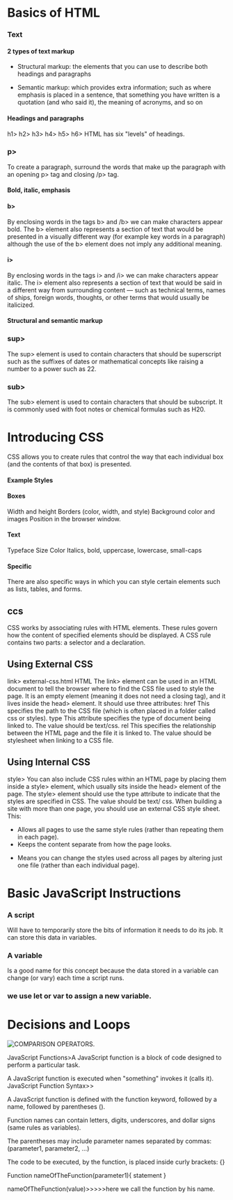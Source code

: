




# **Basics of HTML**
### **Text**

#### 2 types of text markup 
* Structural markup: the elements that you can use to
describe both headings and paragraphs
- Semantic markup: which provides extra information; such
as where emphasis is placed in a sentence, that something
you have written is a quotation (and who said it), the
meaning of acronyms, and so on
#### Headings and paragraphs
h1>
h2>
h3>
h4>
h5>
h6>
HTML has six "levels" of
headings.
### p>
To create a paragraph, surround
the words that make up the
paragraph with an opening p>
tag and closing /p> tag.

#### Bold, italic, emphasis
#### b>
By enclosing words in the tags
b> and /b> we can make
characters appear bold.
The b> element also represents
a section of text that would be
presented in a visually different
way (for example key words in a
paragraph) although the use of
the b> element does not imply
any additional meaning.
#### i>
By enclosing words in the tags
i> and /i> we can make
characters appear italic.
The i> element also represents
a section of text that would be
said in a different way from
surrounding content — such as
technical terms, names of ships,
foreign words, thoughts, or other
terms that would usually be
italicized.







#### Structural and semantic markup
### sup>
The sup> element is used
to contain characters that
should be superscript such
as the suffixes of dates or
mathematical concepts like
raising a number to a power such
as 22.
### sub>
The sub> element is used to
contain characters that should
be subscript. It is commonly
used with foot notes or chemical
formulas such as H20.
# **Introducing CSS**
CSS allows you to create rules that control the
way that each individual box (and the contents
of that box) is presented.
#### Example Styles
#### Boxes
Width and height
Borders (color, width, and style)
Background color and images
Position in the browser window.
#### Text
Typeface
Size
Color
Italics, bold, uppercase,
lowercase, small-caps
#### Specific
There are also specific ways
in which you can style certain
elements such as lists, tables,
and forms.
## **ccs**
CSS works by associating rules with HTML elements. These rules govern
how the content of specified elements should be displayed. A CSS rule
contains two parts: a selector and a declaration.
## Using External CSS
link> external-css.html HTML
The link> element can be used
in an HTML document to tell the
browser where to find the CSS
file used to style the page. It is an
empty element (meaning it does
not need a closing tag), and it
lives inside the head> element.
It should use three attributes:
href
This specifies the path to the
CSS file (which is often placed in
a folder called css or styles).
type
This attribute specifies the type
of document being linked to. The
value should be text/css.
rel
This specifies the relationship
between the HTML page and
the file it is linked to. The value
should be stylesheet when
linking to a CSS file.
## Using Internal CSS
style>
You can also include CSS rules
within an HTML page by placing
them inside a style> element,
which usually sits inside the
head> element of the page.
The style> element should use
the type attribute to indicate
that the styles are specified in
CSS. The value should be text/
css.
When building a site with more
than one page, you should use
an external CSS style sheet. This:
* Allows all pages to use the
same style rules (rather than
repeating them in each page).
* Keeps the content separate
from how the page looks.
- Means you can change the
styles used across all pages
by altering just one file
(rather than each individual
page).

# Basic JavaScript Instructions
### A script
 Will have to temporarily
store the bits of information it
needs to do its job. It can store this
data in variables.
 ### A variable
 Is a good name for this
concept because the data stored
in a variable can change (or vary)
each time a script runs.

### we use let or var to assign a new variable.
# Decisions and Loops

![COMPARISON OPERATORS](https://www.pylenin.com/img/comparison-operators/comparison-table-2.png).

JavaScript Functions>A JavaScript function is a block of code designed to perform a particular task.

A JavaScript function is executed when "something" invokes it (calls it). JavaScript Function Syntax>>

A JavaScript function is defined with the function keyword, followed by a name, followed by parentheses ().

Function names can contain letters, digits, underscores, and dollar signs (same rules as variables).

The parentheses may include parameter names separated by commas: (parameter1, parameter2, ...)

The code to be executed, by the function, is placed inside curly brackets: {}

Function nameOfTheFunction(parameter1){ statement }

nameOfTheFunction(value)>>>>>here we call the function by his name.
